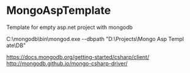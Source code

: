 # MongoAspTemplate
Template for empty asp.net project with mongodb

C:\mongodb\bin\mongod.exe --dbpath "D:\Projects\Mongo Asp Templ
ate\DB"

https://docs.mongodb.org/getting-started/csharp/client/
http://mongodb.github.io/mongo-csharp-driver/